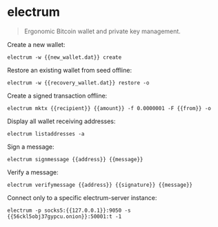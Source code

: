 electrum
========

> Ergonomic Bitcoin wallet and private key management.

Create a new wallet:

    electrum -w {{new_wallet.dat}} create

Restore an existing wallet from seed offline:

    electrum -w {{recovery_wallet.dat}} restore -o

Create a signed transaction offline:

    electrum mktx {{recipient}} {{amount}} -f 0.0000001 -F {{from}} -o

Display all wallet receiving addresses:

    electrum listaddresses -a

Sign a message:

    electrum signmessage {{address}} {{message}}

Verify a message:

    electrum verifymessage {{address}} {{signature}} {{message}}

Connect only to a specific electrum-server instance:

    electrum -p socks5:{{127.0.0.1}}:9050 -s {{56ckl5obj37gypcu.onion}}:50001:t -1

